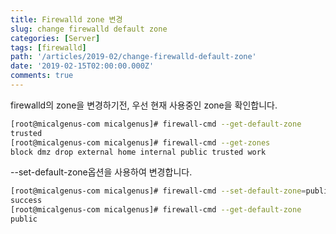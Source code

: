 ```yaml
---
title: Firewalld zone 변경
slug: change firewalld default zone
categories: [Server]
tags: [firewalld]
path: '/articles/2019-02/change-firewalld-default-zone'
date: '2019-02-15T02:00:00.000Z'
comments: true
---
```


firewalld의 zone을 변경하기전, 우선 현재 사용중인 zone을 확인합니다.

```bash
[root@micalgenus-com micalgenus]# firewall-cmd --get-default-zone
trusted
[root@micalgenus-com micalgenus]# firewall-cmd --get-zones
block dmz drop external home internal public trusted work
```

--set-default-zone옵션을 사용하여 변경합니다.

```bash
[root@micalgenus-com micalgenus]# firewall-cmd --set-default-zone=public
success
[root@micalgenus-com micalgenus]# firewall-cmd --get-default-zone
public
```
